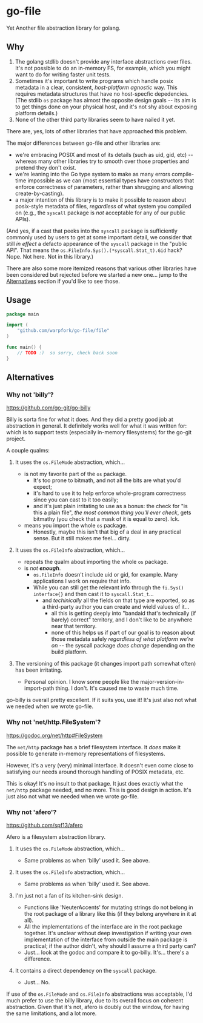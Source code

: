 go-file
=======

Yet Another file abstraction library for golang.

Why
---

1. The golang stdlib doesn't provide any interface abstractions over files.  It's not possible to do an in-memory FS, for example, which you might want to do for writing faster unit tests.
2. Sometimes it's important to write programs which handle posix metadata in a clear, consistent, _host-platform agnostic_ way.  This requires metadata structures that have no host-specfic depedencies.
  (The stdlib `os` package has almost the opposite design goals -- its aim is to get things done on your physical host, and it's not shy about exposing platform details.)
3. None of the other third party libraries seem to have nailed it yet.

There are, yes, lots of other libraries that have approached this problem.

The major differences between go-file and other libraries are:

- we're embracing POSIX and most of its details (such as uid, gid, etc) -- whereas many other libraries try to smooth over those properties and pretend they don't exist.
- we're leaning into the Go type system to make as many errors compile-time impossible as we can (most essential types have constructors that enforce correctness of parameters, rather than shrugging and allowing create-by-casting).
- a major intention of this library is to make it possible to reason about posix-style metadata of files, _regardless_ of what system you compiled on (e.g., the `syscall` package is *not* acceptable for any of our public APIs).

(And yes, if a cast that peeks into the `syscall` package is sufficiently commonly used by users to get at some important detail,
we consider that still _in effect_ a defacto appearance of the `syscall` package in the "public API".
That means the `os.FileInfo.Sys().(*syscall.Stat_t).Gid` hack?  Nope.  Not here.  Not in this library.)

There are also some more itemized reasons that various other libraries have been considered but rejected before we started a new one... jump to the [Alternatives](#alternatives) section if you'd like to see those.


Usage
-----

```go
package main

import (
	"github.com/warpfork/go-file/file"
)

func main() {
	// TODO :)  so sorry, check back soon
}
```


Alternatives
------------

### Why not 'billy'?

https://github.com/go-git/go-billy

Billy is sorta fine for what it does.  And they did a pretty good job at abstraction in general.
It definitely works well for what it was written for: which is to support tests (especially in-memory filesystems) for the go-git project.

A couple qualms:

1. It uses the `os.FileMode` abstraction, which...
	- is not my favorite part of the `os` package.
		- It's too prone to bitmath, and not all the bits are what you'd expect;
		- it's hard to use it to help enforce whole-program correctness since you can cast to it too easily;
		- and it's just plain irritating to use as a bonus: the check for "is this a plain file", _the most common thing you'll ever check_, gets bitmathy (you check that a mask of it is equal to zero).  Ick.
	- means you import the whole `os` package.
		- Honestly, maybe this isn't that big of a deal in any practical sense.  But it still makes me feel... dirty.

2. It uses the `os.FileInfo` abstraction, which...
	- repeats the qualm about importing the whole `os` package.
	- is _not **enough**_.
		- `os.FileInfo` doesn't include uid or gid, for example.  Many applications I work on require that info.
		- While you can still get the relevant info through the `fi.Sys() interface{}` and then cast it to `syscall.Stat_t`...
			- and _techinically_ all the fields on that type are exported, so as a third-party author you can create and wield values of it...
				- all this is getting deeply into "bandaid that's technically (if barely) correct" territory, and I don't like to be anywhere near that territory.
				- none of this helps us if part of our goal is to reason about those metadata safely _regardless of what platform we're on_ -- the syscall package _does change_ depending on the build platform.

3. The versioning of this package (it changes import path somewhat often) has been irritating.
	- Personal opinion.  I know some people like the major-version-in-import-path thing.  I don't.  It's caused me to waste much time.

go-billy is overall pretty excellent.  If it suits you, use it!
It's just also not what we needed when we wrote go-file.

### Why not 'net/http.FileSystem'?

https://godoc.org/net/http#FileSystem

The `net/http` package has a brief filesystem interface.  It _does_ make it possible to generate in-memory representations of filesystems.

However, it's a very (very) minimal interface.  It doesn't even come close to satisfying our needs around thorough handling of POSIX metadata, etc.

This is okay!  It's no insult to that package.  It just does exactly what the `net/http` package needed, and no more.  This is good design in action.
It's just also not what we needed when we wrote go-file.

### Why not 'afero'?

https://github.com/spf13/afero

Afero is a filesystem abstraction library.

1. It uses the `os.FileMode` abstraction, which...
	- Same problems as when 'billy' used it.  See above.

2. It uses the `os.FileInfo` abstraction, which...
	- Same problems as when 'billy' used it.  See above.

3. I'm just not a fan of its kitchen-sink design.
	- Functions like 'NeuterAccents' for mutating strings do not belong in the root package of a library like this (if they belong anywhere in it at all).
	- All the implementations of the interface are in the root package together.  It's unclear without deep investigation if writing your own implementation of the interface from outside the main package is practical; if the author didn't, why should I assume a third party can?
	- Just... look at the godoc and compare it to go-billy.  It's... there's a difference.

4. It contains a direct dependency on the `syscall` package.
	- Just... No.

If use of the `os.FileMode` and `os.FileInfo` abstractions was acceptable, I'd much prefer to use the billy library, due to its overall focus on coherent abstraction.
Given that it's not, afero is doubly out the window, for having the same limitations, and a lot more.
